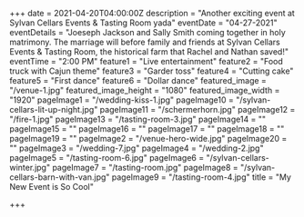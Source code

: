 +++
date = 2021-04-20T04:00:00Z
description = "Another exciting event at Sylvan Cellars Events & Tasting Room yada"
eventDate = "04-27-2021"
eventDetails = "Joeseph Jackson and Sally Smith coming together in holy matrimony.  The marriage will before family and friends at Sylvan Cellars Events & Tasting Room, the historical farm that Rachel and Nathan saved!"
eventTime = "2:00 PM"
feature1 = "Live entertainment"
feature2 = "Food truck with Cajun theme"
feature3 = "Garder toss"
feature4 = "Cutting cake"
feature5 = "First dance"
feature6 = "Dollar dance"
featured_image = "/venue-1.jpg"
featured_image_height = "1080"
featured_image_width = "1920"
pageImage1 = "/wedding-kiss-1.jpg"
pageImage10 = "/sylvan-cellars-lit-up-night.jpg"
pageImage11 = "/schermerhorn.jpg"
pageImage12 = "/fire-1.jpg"
pageImage13 = "/tasting-room-3.jpg"
pageImage14 = ""
pageImage15 = ""
pageImage16 = ""
pageImage17 = ""
pageImage18 = ""
pageImage19 = ""
pageImage2 = "/venue-hero-wide.jpg"
pageImage20 = ""
pageImage3 = "/wedding-7.jpg"
pageImage4 = "/wedding-2.jpg"
pageImage5 = "/tasting-room-6.jpg"
pageImage6 = "/sylvan-cellars-winter.jpg"
pageImage7 = "/tasting-room.jpg"
pageImage8 = "/sylvan-cellars-barn-with-van.jpg"
pageImage9 = "/tasting-room-4.jpg"
title = "My New Event is So Cool"

+++
